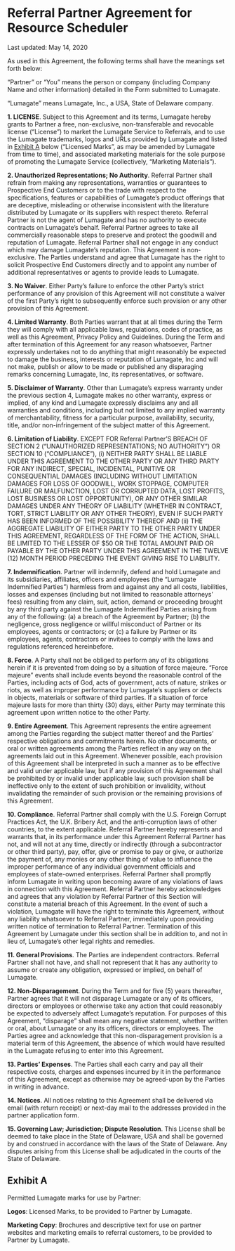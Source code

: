 # Referral Partner Agreement for Resource Scheduler

Last updated: May 14, 2020

As used in this Agreement, the following terms shall have the meanings set forth below:

“Partner” or “You” means the person or company (including Company Name and other information) detailed in the Form submitted to Lumagate.

“Lumagate” means Lumagate, Inc., a USA, State of Delaware company.

**1. LICENSE**. Subject to this Agreement and its terms, Lumagate hereby grants to Partner a free, non-exclusive, non-transferable and revocable license (“License”) to market the Lumagate Service to Referrals, and to use the Lumagate trademarks, logos and URLs provided by Lumagate and listed in [Exhibit A](#exhibit-a) below (“Licensed Marks”, as may be amended by Lumagate from time to time), and associated marketing materials for the sole purpose of promoting the Lumagate Service (collectively, “Marketing Materials”).

**2. Unauthorized Representations; No Authority**. Referral Partner shall refrain from making any representations, warranties or guarantees to Prospective End Customers or to the trade with respect to the specifications, features or capabilities of Lumagate’s product offerings that are deceptive, misleading or otherwise inconsistent with the literature distributed by Lumagate or its suppliers with respect thereto.  Referral Partner is not the agent of Lumagate and has no authority to execute contracts on Lumagate’s behalf. Referral Partner agrees to take all commercially reasonable steps to preserve and protect the goodwill and reputation of Lumagate.  Referral Partner shall not engage in any conduct which may damage Lumagate’s reputation. This Agreement is non-exclusive. The Parties understand and agree that Lumagate has the right to solicit Prospective End Customers directly and to appoint any number of additional representatives or agents to provide leads to Lumagate.

**3. No Waiver**. 
Either Party’s failure to enforce the other Party’s strict performance of any provision of this Agreement will not constitute a waiver of the first Party’s right to subsequently enforce such provision or any other provision of this Agreement.

**4. Limited Warranty**. 
Both Parties warrant that at all times during the Term they will comply with all applicable laws, regulations, codes of practice, as well as this Agreement, Privacy Policy and Guidelines. During the Term and after termination of this Agreement for any reason whatsoever, Partner expressly undertakes not to do anything that might reasonably be expected to damage the business, interests or reputation of Lumagate, Inc and will not make, publish or allow to be made or published any disparaging remarks concerning Lumagate, Inc, its representatives, or software.

**5. Disclaimer of Warranty**. 
Other than Lumagate’s express warranty under the previous section 4, Lumagate makes no other warranty, express or implied, of any kind and Lumagate expressly disclaims any and all warranties and conditions, including but not limited to any implied warranty of merchantability, fitness for a particular purpose, availability, security, title, and/or non-infringement of the subject matter of this Agreement.

**6. Limitation of Liability**. 
EXCEPT FOR Referral Partner’S BREACH OF SECTION 2 (“UNAUTHORIZED REPRESENTATIONS; NO AUTHORITY”) OR SECTION 10 (“COMPLIANCE”), (i) NEITHER PARTY SHALL BE LIABLE UNDER THIS AGREEMENT TO THE OTHER PARTY OR ANY THIRD PARTY FOR ANY INDIRECT, SPECIAL, INCIDENTAL, PUNITIVE OR CONSEQUENTIAL DAMAGES (INCLUDING WITHOUT LIMITATION DAMAGES FOR LOSS OF GOODWILL, WORK STOPPAGE, COMPUTER FAILURE OR MALFUNCTION, LOST OR CORRUPTED DATA, LOST PROFITS, LOST BUSINESS OR LOST OPPORTUNITY), OR ANY OTHER SIMILAR DAMAGES UNDER ANY THEORY OF LIABILITY (WHETHER IN CONTRACT, TORT, STRICT LIABILITY OR ANY OTHER THEORY), EVEN IF SUCH PARTY HAS BEEN INFORMED OF THE POSSIBILITY THEREOF AND (ii) THE AGGREGATE LIABILITY OF EITHER PARTY TO THE OTHER PARTY UNDER THIS AGREEMENT, REGARDLESS OF THE FORM OF THE ACTION, SHALL BE LIMITED TO THE LESSER OF $50 OR THE TOTAL AMOUNT PAID OR PAYABLE BY THE OTHER PARTY UNDER THIS AGREEMENT IN THE TWELVE (12) MONTH PERIOD PRECEDING THE EVENT GIVING RISE TO LIABILITY.

**7. Indemnification**. 
Partner will indemnify, defend and hold Lumagate and its subsidiaries, affiliates, officers and employees (the “Lumagate Indemnified Parties”) harmless from and against any and all costs, liabilities, losses and expenses (including but not limited to reasonable attorneys’ fees) resulting from any claim, suit, action, demand or proceeding brought by any third party against the Lumagate Indemnified Parties arising from any of the following: (a) a breach of the Agreement by Partner; (b) the negligence, gross negligence or willful misconduct of Partner or its employees, agents or contractors; or (c) a failure by Partner or its employees, agents, contractors or invitees to comply with the laws and regulations referenced hereinbefore.

**8. Force**. 
A Party shall not be obliged to perform any of its obligations herein if it is prevented from doing so by a situation of force majeure. “Force majeure” events shall include events beyond the reasonable control of the Parties, including acts of God, acts of government, acts of nature, strikes or riots, as well as improper performance by Lumagate’s suppliers or defects in objects, materials or software of third parties. If a situation of force majeure lasts for more than thirty (30) days, either Party may terminate this agreement upon written notice to the other Party.

**9. Entire Agreement**. This Agreement represents the entire agreement among the Parties regarding the subject matter thereof and the Parties’ respective obligations and commitments herein. No other documents, or oral or written agreements among the Parties reflect in any way on the agreements laid out in this Agreement. Whenever possible, each provision of this Agreement shall be interpreted in such a manner as to be effective and valid under applicable law, but if any provision of this Agreement shall be prohibited by or invalid under applicable law, such provision shall be ineffective only to the extent of such prohibition or invalidity, without invalidating the remainder of such provision or the remaining provisions of this Agreement.

**10. Compliance**. Referral Partner shall comply with the U.S. Foreign Corrupt Practices Act, the U.K. Bribery Act, and the anti-corruption laws of other countries, to the extent applicable.  Referral Partner hereby represents and warrants that, in its performance under this Agreement Referral Partner has not, and will not at any time, directly or indirectly (through a subcontractor or other third party), pay, offer, give or promise to pay or give, or authorize the payment of, any monies or any other thing of value to influence the improper performance of any individual government officials and employees of state-owned enterprises. Referral Partner shall promptly inform Lumagate in writing upon becoming aware of any violations of laws in connection with this Agreement.  Referral Partner hereby acknowledges and agrees that any violation by Referral Partner of this Section will constitute a material breach of this Agreement. In the event of such a violation, Lumagate will have the right to terminate this Agreement, without any liability whatsoever to Referral Partner, immediately upon providing written notice of termination to Referral Partner. Termination of this Agreement by Lumagate under this section shall be in addition to, and not in lieu of, Lumagate’s other legal rights and remedies.

**11. General Provisions**. The Parties are independent contractors. Referral Partner shall not have, and shall not represent that it has any authority to assume or create any obligation, expressed or implied, on behalf of Lumagate.  

**12. Non-Disparagement**. During the Term and for five (5) years thereafter, Partner agrees that it will not disparage Lumagate or any of its officers, directors or employees or otherwise take any action that could reasonably be expected to adversely affect Lumagate’s reputation. For purposes of this Agreement, “disparage” shall mean any negative statement, whether written or oral, about Lumagate or any its officers, directors or employees. The Parties agree and acknowledge that this non-disparagement provision is a material term of this Agreement, the absence of which would have resulted in the Lumagate refusing to enter into this Agreement.

**13. Parties’ Expenses**. The Parties shall each carry and pay all their respective costs, charges and expenses incurred by it in the performance of this Agreement, except as otherwise may be agreed-upon by the Parties in writing in advance.

**14. Notices**. All notices relating to this Agreement shall be delivered via email (with return receipt) or next-day mail to the addresses provided in the partner application form.

**15. Governing Law; Jurisdiction; Dispute Resolution**. This License shall be deemed to take place in the State of Delaware, USA and shall
    be governed by and construed in accordance with the laws of the State of
    Delaware. Any disputes arising from this License shall be adjudicated in the
    courts of the State of Delaware.

## Exhibit A

Permitted Lumagate marks for use by Partner:

**Logos**: Licensed Marks, to be provided to Partner by Lumagate.

**Marketing Copy**: Brochures and descriptive text for use on partner websites and marketing emails to referral customers, to be provided to Partner by Lumagate.
